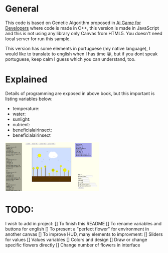 # General

This code is based on Genetic Algorithm proposed in [Ai Game for Developers](http://shop.oreilly.com/product/9780596005559.do) where code is made in C++, this version is made in JavaScript and this is not using any library only Canvas from HTML5. You doesn't need local server for run this sample.

This version has some elements in portuguese (my native language), I would like to translate to english when I has time :stuck_out_tongue_winking_eye:, but if you dont speak portuguese, keep calm I guess which you can understand, too.

# Explained

Details of programming are exposed in above book, but this important is listing variables below:
- temperature: 
- water:
- sunlight:
- nutrient:
- beneficialairinsect:
- beneficialairinsect

<img src="./docs/img/screen.png" alt="" width="300px"/>


<!-- ![Screen](./docs/img/screen.png){:height="36px" width="36px"} -->


# TODO:

I wish to add in project:
[] To finish this README
[] To rename variables and buttons for english
[] To present a "perfect flower" for environment in another canvas
[] To improve HUD, many elements to improvment:
    [] Sliders for values
    [] Values variables
    [] Colors and design
[] Draw or change specific flowers directly
[] Change number of flowers in interface


